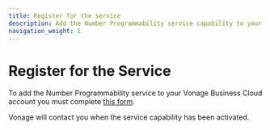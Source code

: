 ```yaml
---
title: Register for the service
description: Add the Number Programmability service capability to your account.
navigation_weight: 1
---
```


# Register for the Service

To add the Number Programmability service to your Vonage Business Cloud account you must complete [this form](https://ww3.business.vonage.com/l/7772/2019-02-27/96tnpc).

Vonage will contact you when the service capability has been activated.
